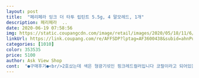 ```yaml
---
layout: post 
title:  "페리페라 잉크 더 타투 립틴트 5.5g, 4 말모레드, 1개" 
description: 페리페라  ..
date: 2020-06-19 07:58:56 
img: https://static.coupangcdn.com/image/retail/images/2020/05/18/11/6/976feadc-eb29-4689-95b8-a75ac8519fab.jpg 
linkUrl: https://link.coupang.com/re/AFFSDP?lptag=AF3600438&subid=ahnPublicAsk&pageKey=1592567585&itemId=2721070918&vendorItemId=70711300897&traceid=V0-113-5a5b0231338a1409 
categories: [1010] 
color: 353535 
price: 5100 
author: Ask View Shop 
cont:  "●구매후기●<br/>2호샀는데 색은 형광기섞인 핑크레드컬러입니다 코랄이라고 되어있는데 코랄은 아닌거같고 착색이 완전 핑크입니다 웜톤이면 좀 뜰수도 있을것같아요 좋아하는 색상이라 색자체는 넘나 예쁨<br/>가격도 나쁘지 않고 이정도 발색,지속력이면<br/>건조해지는데 저는 끈적한 제형 안좋아하구<br/>그러나 다른 리뷰에도 보이듯이<br/>글고 밥 다먹고 입술지워지면 선만 남는거 아시죠 그렇게 남더라구요<br/>냄새는 정확하게 매실향 납니다 그 흔히 편의점이나<br/>되려 좀 건조함을 즐기는 타입이라 이 부분도 맨족!<br/>또 촉촉한편도 아닙니다 금방 매트해지고<br/>묻어나옴 꽤 있습니다 솔직히 음료마실때<br/>물컵에 담긴 물이나 음료 마실때는<br/>바르고 빠르게 블렌딩 해주면 그라데이션 ㅆㄱㄴ<br/>사실 많은 분들이 리뷰에 묻어남이 많이 없다고.<br/>.<br/>그래서 그말듣고샀는데 휴지에 찍을때마다 묻어나고 컵에도 겁나 잘묻어나던데요.<br/>.<br/>색은 너무 예쁘긴한데 묻어남이 많이 없다그래서 산건데.<br/>.<br/>ㅎ잘묻어납니다 잘 안묻어나면 다른색상도 구매해볼까 했는데 다른색상 구매는 없을거같네요<br/>색상은 푸른기 많은 쨍하고 채도높은 핑크색이고<br/>슈퍼에서 파는 초록매실 음료수 그거요.<br/><br/>신경은 크게 안쓰임!<br/>안묻어나오는 틴트 없다고 생각하기 때문에<br/>여튼 쿨톤인 저는 아주 만족하며 사용중 ^.<br/>^<br/>웜톤은 절대 사면 안될 색상입니다.<br/><br/>유투브보고구입.<br/> 어제보고 아침에 받을수있어서 꿀<br/>입술착색도 훌륭.<br/> 손가락도 안지워짐<br/>저는 매실 좋아해서 냄새는 호 입니다<br/>제형은 물틴트+젤틴트라 약간 젤틴트 특유의 쫀쫀한느낌에 색이 진하고 물틴트처럼 착색되는 느낌입니다 착색은 물틴트에 가깝게 돼서 경계져서 바르기 어려워요 나는 그라데이션 인생인데.<br/>.<br/><br/>쨍한 레드.<br/>스머지도잘됨<br/>착색 진짜 개쩝니다 지속력도 좋구요<br/>향은 진짜별로예요 걍 어윽이게뭐야 이런 향입니다<br/>혜자라고 생각해요 역시 틴트맛집;<br/>" 
---
```

